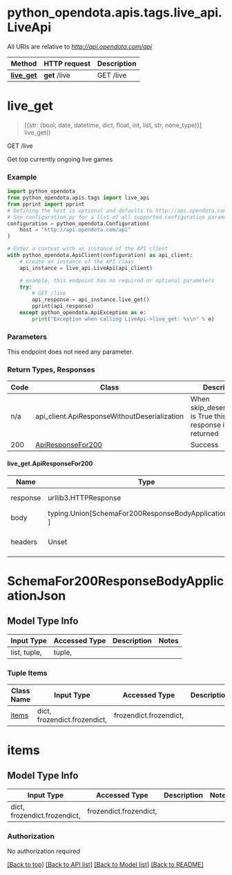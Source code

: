 <a name="__pageTop"></a>
# python_opendota.apis.tags.live_api.LiveApi

All URIs are relative to *http://api.opendota.com/api*

Method | HTTP request | Description
------------- | ------------- | -------------
[**live_get**](#live_get) | **get** /live | GET /live

# **live_get**
<a name="live_get"></a>
> [{str: (bool, date, datetime, dict, float, int, list, str, none_type)}] live_get()

GET /live

Get top currently ongoing live games

### Example

```python
import python_opendota
from python_opendota.apis.tags import live_api
from pprint import pprint
# Defining the host is optional and defaults to http://api.opendota.com/api
# See configuration.py for a list of all supported configuration parameters.
configuration = python_opendota.Configuration(
    host = "http://api.opendota.com/api"
)

# Enter a context with an instance of the API client
with python_opendota.ApiClient(configuration) as api_client:
    # Create an instance of the API class
    api_instance = live_api.LiveApi(api_client)

    # example, this endpoint has no required or optional parameters
    try:
        # GET /live
        api_response = api_instance.live_get()
        pprint(api_response)
    except python_opendota.ApiException as e:
        print("Exception when calling LiveApi->live_get: %s\n" % e)
```
### Parameters
This endpoint does not need any parameter.

### Return Types, Responses

Code | Class | Description
------------- | ------------- | -------------
n/a | api_client.ApiResponseWithoutDeserialization | When skip_deserialization is True this response is returned
200 | [ApiResponseFor200](#live_get.ApiResponseFor200) | Success

#### live_get.ApiResponseFor200
Name | Type | Description  | Notes
------------- | ------------- | ------------- | -------------
response | urllib3.HTTPResponse | Raw response |
body | typing.Union[SchemaFor200ResponseBodyApplicationJson, ] |  |
headers | Unset | headers were not defined |

# SchemaFor200ResponseBodyApplicationJson

## Model Type Info
Input Type | Accessed Type | Description | Notes
------------ | ------------- | ------------- | -------------
list, tuple,  | tuple,  |  | 

### Tuple Items
Class Name | Input Type | Accessed Type | Description | Notes
------------- | ------------- | ------------- | ------------- | -------------
[items](#items) | dict, frozendict.frozendict,  | frozendict.frozendict,  |  | 

# items

## Model Type Info
Input Type | Accessed Type | Description | Notes
------------ | ------------- | ------------- | -------------
dict, frozendict.frozendict,  | frozendict.frozendict,  |  | 

### Authorization

No authorization required

[[Back to top]](#__pageTop) [[Back to API list]](../../../README.md#documentation-for-api-endpoints) [[Back to Model list]](../../../README.md#documentation-for-models) [[Back to README]](../../../README.md)

